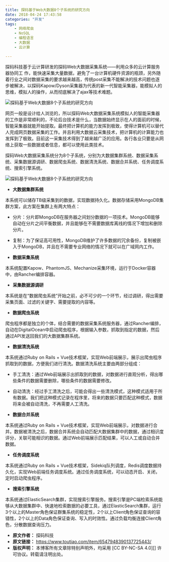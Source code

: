 ```yaml
---
title: 探码基于Web大数据8个子系统的研究方向
date: 2018-04-24 17:43:58
categories: "开发"
tags:
	- 网络爬虫
	- NoSQL
	- 编程语言
	- 大数据
	- 云计算

---
```


探码科技基于云计算研发的探码Web大数据采集系统——利用众多的云计算服务器协同工 作，能快速采集大量数据，避免了一台计算机硬件资源的瓶颈，另外随着行业之间对数据采集的要求越来越高，传统post采集不能解决的技术问题也逐步被解决，以探码Kapow/Dyson采集器为代表的新一代智能采集器，能模拟人的思维，模拟人的操作，从而彻底解决了ajax等技术难题。

![探码基于Web大数据8个子系统的研究方向][Web_8]

网页一般是设计给人浏览的，所以探码Web大数据采集系统模拟人的智能采集器的工作是非常顺利的，不论后台技术是什么，当数据始终显示在人的面前的时候，智能采集器就能开始提取。最终把计算机的能力发挥到极致，使得计算机可以替代人完成网页数据采集的工作。并且利用大数据云采集技术，把计算机的计算能力也发挥到了极致。目前这一采集技术得到了越来越广泛的应用。各行各业只要是从网络上获取一些数据或者信息，都可以使用此类技术。

探码Web大数据采集系统分为8个子系统，分别为大数据集群系统、数据采集系统、采集数据源调研、数据爬虫系统、数据清洗系统、数据合并系统、任务调度系统、搜索引擎系统。

![探码基于Web大数据8个子系统的研究方向][Web_8 1]

 *  **大数据集群系统**

本系统可以储存TB级采集到的数据，实现数据持久化。数据存储采用MongoDB集群方案，此方案在集群上有两大特点：

 *  分片：分片即MongoDB在服务器之间划分数据的一项技术。MongoDB能够自动在分片之间平衡数据，并且能够在不需要数据库离线的情况下增加和删除分片。
 *  复制：为了保证高可用性，MongoDB维护了许多数据的冗余备份，复制被嵌入于MongoDB，并且在不需要专业网络的情况下就可以在广域网内工作。

 *  **数据采集系统**

本系统配置Kapow、PhantomJS、Mechanize采集环境，运行于Docker容器中，由Rancher编排容器。

 *  **采集数据源调研**

本系统是在“数据爬虫系统”开始之前，必不可少的一个环节，经过调研，得出需要采集页面、过滤的关键字、需要提取的内容等。

 *  **数据爬虫系统**

爬虫程序都是独立的个体，结合需要的数据采集系统服务器，通过Rancher编排，自动在DigitalOcean中启动爬虫程序，根据输入参数，抓取到指定的数据，然后通过API发送回我们的大数据集群系统。

 *  **数据清洗系统**

本系统通过Ruby on Rails + Vue技术框架，实现Web前端展示，展示出爬虫程序抓取到的数据，方便我们进行清洗。数据清洗系统主要由两部分组成：

 *  手工清洗：通过Web前端展示出抓取到的数据，对数据进行直观分析，得出哪些条件的数据需要删除，哪些条件的数据需要修改。
 *  自动清洗：经过手工清洗之后，可能会得出一些清洗模式，这种模式适用于所有数据。我们把这种模式记录在程序里，将来的数据只要匹配这种模式，数据将来会被自动清洗，不再需要人工清洗。

 *  **数据合并系统**

本系统通过Ruby on Rails + Vue技术框架，实现Web前端展示，对数据进行合并。数据被清洗之后，数据合并系统会自动匹配大数据集群中的数据，通过相识度评分，关联可能相识的数据。通过Web前端展示匹配结果，可以人工或自动合并数据。

 *  **任务调度系统**

本系统通过Ruby on Rails + Vue技术框架，Sidekiq队列调度，Redis调度数据持久化，实现Web前端任务调度系统。通过任务调度系统，可以动态开启、关闭，定时启动爬虫程序。

 *  **搜索引擎系统**

本系统通过ElasticSearch集群，实现搜索引擎服务。搜索引擎是PC端检索系统能够从大数据集群中、快速地检索数据的必要工具，通过ElasticSearch集群，运行3个以上的Master角色保证群集系统的稳定性，2个以上Client角色保证查询的容错性，2个以上的Data角色保证查询、写入的时效性。通过负载均衡连接Client角色，分散数据查询压力。


[Web_8]: /pro/os/crawler/MMJV-NYMR-NA6R.jpg
[Web_8 1]: http://p3.pstatp.com/large/pgc-image/1524562954394441ca65e35
 *  **原文作者：** 探码科技
 *  **原文链接：** https://www.toutiao.com/item/6547948390137725443/
 *  **版权声明：** 本博客所有文章除特别声明外，均采用 [CC BY-NC-SA 4.0][] 许可协议。转载请注明出处。